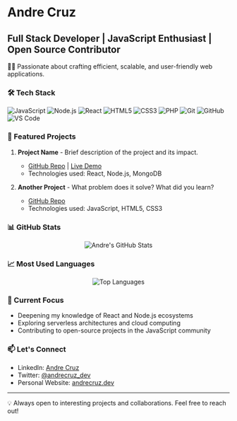 # Andre Cruz
## Full Stack Developer | JavaScript Enthusiast | Open Source Contributor

👨‍💻 Passionate about crafting efficient, scalable, and user-friendly web applications.

### 🛠️ Tech Stack

![JavaScript](https://img.shields.io/badge/-JavaScript-F7DF1E?style=flat-square&logo=javascript&logoColor=black)
![Node.js](https://img.shields.io/badge/-Node.js-339933?style=flat-square&logo=node.js&logoColor=white)
![React](https://img.shields.io/badge/-React-61DAFB?style=flat-square&logo=react&logoColor=black)
![HTML5](https://img.shields.io/badge/-HTML5-E34F26?style=flat-square&logo=html5&logoColor=white)
![CSS3](https://img.shields.io/badge/-CSS3-1572B6?style=flat-square&logo=css3&logoColor=white)
![PHP](https://img.shields.io/badge/-PHP-777BB4?style=flat-square&logo=php&logoColor=white)
![Git](https://img.shields.io/badge/-Git-F05032?style=flat-square&logo=git&logoColor=white)
![GitHub](https://img.shields.io/badge/-GitHub-181717?style=flat-square&logo=github)
![VS Code](https://img.shields.io/badge/-VS%20Code-007ACC?style=flat-square&logo=visual-studio-code&logoColor=white)

### 🌟 Featured Projects

1. **Project Name** - Brief description of the project and its impact.
   - [GitHub Repo](https://github.com/andremxmx/project-name) | [Live Demo](https://project-demo-link.com)
   - Technologies used: React, Node.js, MongoDB

2. **Another Project** - What problem does it solve? What did you learn?
   - [GitHub Repo](https://github.com/andremxmx/another-project)
   - Technologies used: JavaScript, HTML5, CSS3

### 📊 GitHub Stats

<div align="center">
  <img src="https://github-readme-stats.vercel.app/api?username=andremxmx&show_icons=true&count_private=true&hide=contribs,prs&theme=tokyonight" alt="Andre's GitHub Stats" />
</div>

### 📈 Most Used Languages

<div align="center">
  <img src="https://github-readme-stats.vercel.app/api/top-langs/?username=andremxmx&layout=compact&theme=tokyonight" alt="Top Languages" />
</div>

### 🎯 Current Focus

- Deepening my knowledge of React and Node.js ecosystems
- Exploring serverless architectures and cloud computing
- Contributing to open-source projects in the JavaScript community

### 📫 Let's Connect

- LinkedIn: [Andre Cruz](https://www.linkedin.com/in/andrecruz)
- Twitter: [@andrecruz_dev](https://twitter.com/andrecruz_dev)
- Personal Website: [andrecruz.dev](https://andrecruz.dev)

---

💡 Always open to interesting projects and collaborations. Feel free to reach out!
